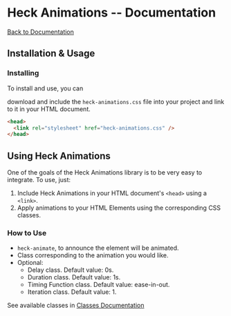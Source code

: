 # Heck Animations -- Documentation
  [Back to Documentation](./readme.md)

## Installation & Usage

### Installing
To install and use, you can 
<!-- either install via npm,

```bash
$npm i heck-animations --save
```

or -->
download and include the `heck-animations.css` file into your project and link to it in your HTML document.

```html
<head>
  <link rel="stylesheet" href="heck-animations.css" />
</head>
```


## Using Heck Animations
One of the goals of the Heck Animations library is to be very easy to integrate. To use, just: 
1. Include Heck Animations in your HTML document's `<head>` using a `<link>`.
2. Apply animations to your HTML Elements using the corresponding CSS classes.

### How to Use
- `heck-animate`, to announce the element will be animated.
- Class corresponding to the animation you would like.
- Optional: 
    - Delay class. Default value: 0s. 
    - Duration class. Default value: 1s.
    - Timing Function class. Default value: ease-in-out.
    - Iteration class. Default value: 1.

See available classes in [Classes Documentation](./classes/readme.md)
